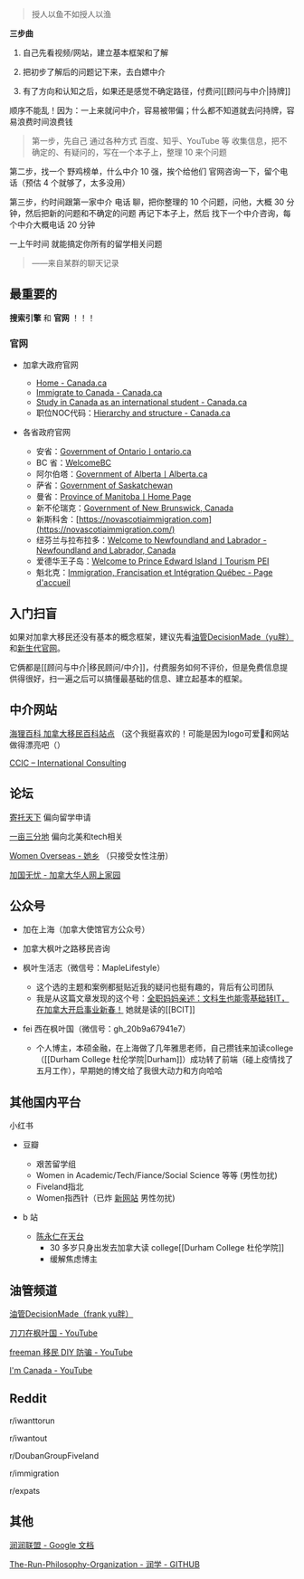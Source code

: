 > 授人以鱼不如授人以渔

**三步曲**

1. 自己先看视频/网站，建立基本框架和了解 

2. 把初步了解后的问题记下来，去白嫖中介 

3. 有了方向和认知之后，如果还是感觉不确定路径，付费问[[顾问与中介|持牌]]

顺序不能乱！因为：一上来就问中介，容易被带偏；什么都不知道就去问持牌，容易浪费时间浪费钱

>第一步，先自己 通过各种方式 百度、知乎、YouTube 等 收集信息，把不确定的、有疑问的，写在一个本子上，整理 10 来个问题
>
第二步，找一个 野鸡榜单，什么中介 10 强，挨个给他们 官网咨询一下，留个电话（预估 4 个就够了，太多没用）
>
第三步，约时间跟第一家中介 电话 聊，把你整理的 10 个问题，问他，大概 30 分钟，然后把新的问题和不确定的问题 再记下本子上，然后 找下一个中介咨询，每个中介大概电话 20 分钟
>
一上午时间 就能搞定你所有的留学相关问题
>
>——来自某群的聊天记录

<!--如果问问题前没有尝试过1-2，建议少问甚至别问。一定要问，问前请带着“没人回答是应该的，有人回答是”的心态提问。-->

<!--如果做到了第二步，还无法解决问题，先用中文英文（哪怕用翻译中译英呢，用英文搜搜吧）谷歌都搜一遍-->

<!--有钱请直接移民顾问！-->


## 最重要的

**搜索引擎** 和 **官网** ！！！

### 官网

- 加拿大政府官网
	- [Home - Canada.ca](https://www.canada.ca/en.html)
	- [Immigrate to Canada - Canada.ca](https://www.canada.ca/en/immigration-refugees-citizenship/services/immigrate-canada.html)
	- [Study in Canada as an international student - Canada.ca](https://www.canada.ca/en/immigration-refugees-citizenship/services/study-canada.html)
	- 职位NOC代码：[Hierarchy and structure - Canada.ca](https://noc.esdc.gc.ca/Structure/Hierarchy?GoCTemplateCulture=en-CA)

- 各省政府官网
	- 安省：[Government of Ontario丨ontario.ca](https://www.ontario.ca/page/government-ontario)
	- BC 省：[WelcomeBC](https://www.welcomebc.ca/)
	- 阿尔伯塔：[Government of Alberta丨Alberta.ca](https://www.alberta.ca/index.aspx)
	- 萨省：[Government of Saskatchewan](https://www.saskatchewan.ca/)
	- 曼省：[Province of Manitoba丨Home Page](https://www.gov.mb.ca/index.html)
	- 新不伦瑞克：[Government of New Brunswick, Canada](https://www2.gnb.ca/content/gnb/en.html)
	- 新斯科舍：[https://novascotiaimmigration.com](https://novascotiaimmigration.com/)
	- 纽芬兰与拉布拉多：[Welcome to Newfoundland and Labrador - Newfoundland and Labrador, Canada](https://www.newfoundlandlabrador.com/)
	- 爱德华王子岛：[Welcome to Prince Edward Island丨Tourism PEI](https://www.tourismpei.com/)
	- 魁北克：[Immigration, Francisation et Intégration Québec - Page d'accueil](http://www.immigration-quebec.gouv.qc.ca/fr/accueil.html)




<!--📊BC省EOI抽分查询：-->
<!--https://www.welcomebc.ca/Immigrate-to-B-C/Invitations-To-Apply-->

<!--📊阿省EOI抽分查询(EE)：-->
<!--https://www.alberta.ca/aaip-processing-times-and-inventory.aspx-->

<!--📊萨省EOI抽分查询：-->
<!--https://www.saskatchewan.ca/residents/moving-to-saskatchewan/live-in-saskatchewan/by-immigrating/saskatchewan-immigrant-nominee-program/browse-sinp-programs/applicants-international-skilled-workers/international-skilled-worker-eoi-system-->

<!--📊曼省EOI抽分查询：-->
<!--https://immigratemanitoba.com/?s=EOI&submit=go-->

<!--📊安省EOI抽分查询：-->
<!--https://www.ontario.ca/page/2022-ontario-immigrant-nominee-program-updates#section-0-->


## 入门扫盲

如果对加拿大移民还没有基本的概念框架，建议先看[油管DecisionMade（yu胖）](https://www.youtube.com/c/DecisionMade)和[新生代官网](https://eoivisa.com/)。

它俩都是[[顾问与中介|移民顾问/中介]]，付费服务如何不评价，但是免费信息提供得很好，扫一遍之后可以搞懂最基础的信息、建立起基本的框架。


<!--- 「yu 胖移民第一定理」-->

<!--目前任何加拿大移民项目，都无法同时满足“速度快”、“能省钱”“低风险”这三个特性。-->

## 中介网站

[海狸百科 加拿大移民百科站点](https://www.hailibk.com/) （这个我挺喜欢的！可能是因为logo可爱🦦和网站做得漂亮吧（）

[CCIC – International Consulting](https://www.ccinternational.ca/)


## 论坛

[寄托天下](https://www.gter.net/) 偏向留学申请

[一亩三分地](https://www.1point3acres.com/bbs/) 偏向北美和tech相关

[Women Overseas - 她乡](https://womenoverseas.com/) （只接受女性注册）

[加国无忧 - 加拿大华人网上家园](https://www.51.ca/)

## 公众号

- 加在上海（加拿大使馆官方公众号）
  
- 加拿大枫叶之路移民咨询

- 枫叶生活志（微信号：MapleLifestyle）
	- 这个选的主题和案例都挺贴近我的疑问也挺有趣的，背后有公司团队
	- 我是从这篇文章发现的这个号：[全职妈妈亲述：文科生也能零基础转IT，在加拿大开启事业新春！](https://mp.weixin.qq.com/s/n6nFEFiCOOXTvH0BhACIAw) 她就是读的[[BCIT]]

- fei 西在枫叶国（微信号：gh_20b9a67941e7）
	- 个人博主，本硕金融，在上海做了几年雅思老师，自己攒钱来加读college（[[Durham College 杜伦学院|Durham]]）成功转了前端（碰上疫情找了五月工作），早期她的博文给了我很大动力和方向哈哈

## 其他国内平台

小红书

- 豆瓣
	- 艰苦留学组
	- Women in Academic/Tech/Fiance/Social Science 等等 (男性勿扰)
	- Fiveland指北
	- Women指西针（已炸 [新网站](https://sherooc.club/) 男性勿扰)

- b 站
	- [陈永仁在天台](https://b23.tv/SUna57N) 
		- 30 多岁只身出发去加拿大读 college[[Durham College 杜伦学院]]
		- 缓解焦虑博主


## 油管频道

[油管DecisionMade（frank yu胖）](https://www.youtube.com/c/DecisionMade)

[刀刀在枫叶国 - YouTube](https://www.youtube.com/@daodao-ca)

[freeman 移民 DIY 防骗 - YouTube](https://www.youtube.com/c/freemanyimin)

[I'm Canada - YouTube](https://www.youtube.com/c/ImCanada)


## Reddit

r/iwanttorun

r/iwantout

r/DoubanGroupFiveland

r/immigration

r/expats


## 其他

[润润联盟 - Google 文档](https://docs.google.com/document/d/17bYHPvOUbA2ElMnc55_Jy2A39syFRwvg9HBEon3aAJ4/edit)

[The-Run-Philosophy-Organization - 润学 - GITHUB](https://github.com/The-Run-Philosophy-Organization/run)
